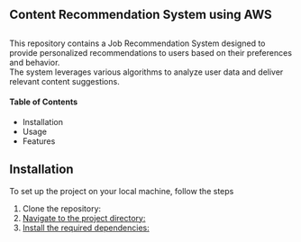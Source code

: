 <h2><b></b>Content Recommendation System using AWS<h2></h2></b>
This repository contains a Job Recommendation System designed to provide personalized recommendations to users based on their preferences and behavior.<br> The system leverages various algorithms to analyze user data and deliver relevant content suggestions.<br>
<h4>Table of Contents</h4>
  <ul>
    <li>Installation</li>
    <li>Usage</li>
    <li>Features</li>
  </ul>
<h2>Installation</h2>
<p>
  To set up the project on your local machine, follow the steps
  <ol>
    <li>Clone the repository:<br>
    <a href="git clone https://github.com/Mor-ty/content-recommendation.git">
      </li>
      <li>Navigate to the project directory:<br>
      <a href="cd content-recommendation"></li>
      <li>Install the required dependencies:<br>
      <a href="pip install -r requirements.txt"></li>
  </ol>
</p>
